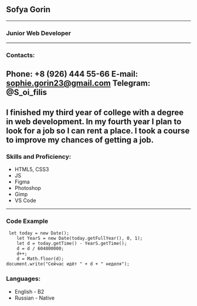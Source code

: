 ## Sofya Gorin
---
### Junior Web Developer
---
### Contacts:
__Phone:__ +8 (926) 444 55-66
__E-mail:__ sophie.gorin23@gmail.com
__Telegram:__ @S_oi_filis
---
I finished my third year of college with a degree in web development. In my fourth year I plan to look for a job so I can rent a place.
I took a course to improve my chances of getting a job.
---
### Skills and Proficiency:
* HTML5, CSS3
* JS
* Figma
* Photoshop
* Gimp
* VS Code
---
### Code Example
```
 let today = new Date();
    let YearS = new Date(today.getFullYear(), 0, 1); 
    let d = today.getTime() - YearS.getTime(); 
    d = d / 604800000;
    d++;
    d = Math.floor(d);
document.write("Сейчас идёт " + d + " неделя");
```
### Languages:
* English - B2
* Russian - Native
